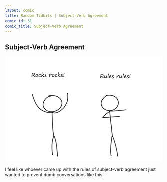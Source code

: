 ```yaml
---
layout: comic
title: Random Tidbits | Subject-Verb Agreement
comic_id: 31
comic_title: Subject-Verb Agreement
---
```


## Subject-Verb Agreement

<img id="img31" src="/assets/images/31.png">

I feel like whoever came up with the rules of subject-verb agreement just wanted to prevent dumb conversations like this.
